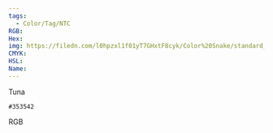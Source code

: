 ```yaml
---
tags:
  - Color/Tag/NTC
RGB:
Hex:
img: https://filedn.com/l0hpzxl1f01yT7GHxtF8cyk/Color%20Snake/standard_csv_to_svg//353542.svg
CMYK:
HSL:
Name:
---
```

Tuna
```palette
#353542
```
RGB
